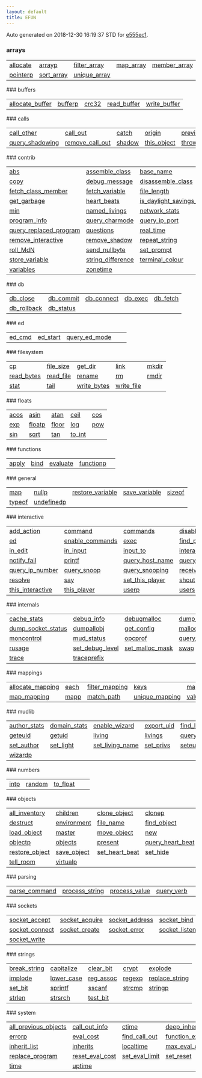 ```yaml
---
layout: default
title: EFUN
---
```


Auto generated on 2018-12-30 16:19:37 STD for [e555ec1](https://github.com/fluffos/fluffos/tree/e555ec1).

### arrays

<table class='table table-condensed'>
<tr>
<td>
<a href='arrays/allocate.html'>allocate</a>
</td>
<td>
<a href='arrays/arrayp.html'>arrayp</a>
</td>
<td>
<a href='arrays/filter_array.html'>filter_array</a>
</td>
<td>
<a href='arrays/map_array.html'>map_array</a>
</td>
<td>
<a href='arrays/member_array.html'>member_array</a>
</td>
</tr>
<tr>
<td>
<a href='arrays/pointerp.html'>pointerp</a>
</td>
<td>
<a href='arrays/sort_array.html'>sort_array</a>
</td>
<td>
<a href='arrays/unique_array.html'>unique_array</a>
</td>
<td></td>
<td></td>
</tr>
</table>
### buffers
<table class='table table-condensed'>
<tr>
<td>
<a href='buffers/allocate_buffer.html'>allocate_buffer</a>
</td>
<td>
<a href='buffers/bufferp.html'>bufferp</a>
</td>
<td>
<a href='buffers/crc32.html'>crc32</a>
</td>
<td>
<a href='buffers/read_buffer.html'>read_buffer</a>
</td>
<td>
<a href='buffers/write_buffer.html'>write_buffer</a>
</td>
</tr>
</table>
### calls
<table class='table table-condensed'>
<tr>
<td>
<a href='calls/call_other.html'>call_other</a>
</td>
<td>
<a href='calls/call_out.html'>call_out</a>
</td>
<td>
<a href='calls/catch.html'>catch</a>
</td>
<td>
<a href='calls/origin.html'>origin</a>
</td>
<td>
<a href='calls/previous_object.html'>previous_object</a>
</td>
</tr>
<tr>
<td>
<a href='calls/query_shadowing.html'>query_shadowing</a>
</td>
<td>
<a href='calls/remove_call_out.html'>remove_call_out</a>
</td>
<td>
<a href='calls/shadow.html'>shadow</a>
</td>
<td>
<a href='calls/this_object.html'>this_object</a>
</td>
<td>
<a href='calls/throw.html'>throw</a>
</td>
</tr>
</table>
### contrib
<table class='table table-condensed'>
<tr>
<td>
<a href='contrib/abs.html'>abs</a>
</td>
<td>
<a href='contrib/assemble_class.html'>assemble_class</a>
</td>
<td>
<a href='contrib/base_name.html'>base_name</a>
</td>
<td>
<a href='contrib/classes.html'>classes</a>
</td>
<td>
<a href='contrib/compressedp.html'>compressedp</a>
</td>
</tr>
<tr>
<td>
<a href='contrib/copy.html'>copy</a>
</td>
<td>
<a href='contrib/debug_message.html'>debug_message</a>
</td>
<td>
<a href='contrib/disassemble_class.html'>disassemble_class</a>
</td>
<td>
<a href='contrib/element_of.html'>element_of</a>
</td>
<td>
<a href='contrib/event.html'>event</a>
</td>
</tr>
<tr>
<td>
<a href='contrib/fetch_class_member.html'>fetch_class_member</a>
</td>
<td>
<a href='contrib/fetch_variable.html'>fetch_variable</a>
</td>
<td>
<a href='contrib/file_length.html'>file_length</a>
</td>
<td>
<a href='contrib/function_owner.html'>function_owner</a>
</td>
<td>
<a href='contrib/functions.html'>functions</a>
</td>
</tr>
<tr>
<td>
<a href='contrib/get_garbage.html'>get_garbage</a>
</td>
<td>
<a href='contrib/heart_beats.html'>heart_beats</a>
</td>
<td>
<a href='contrib/is_daylight_savings_time.html'>is_daylight_savings_time</a>
</td>
<td>
<a href='contrib/max.html'>max</a>
</td>
<td>
<a href='contrib/memory_summary.html'>memory_summary</a>
</td>
</tr>
<tr>
<td>
<a href='contrib/min.html'>min</a>
</td>
<td>
<a href='contrib/named_livings.html'>named_livings</a>
</td>
<td>
<a href='contrib/network_stats.html'>network_stats</a>
</td>
<td>
<a href='contrib/num_classes.html'>num_classes</a>
</td>
<td>
<a href='contrib/pluralize.html'>pluralize</a>
</td>
</tr>
<tr>
<td>
<a href='contrib/program_info.html'>program_info</a>
</td>
<td>
<a href='contrib/query_charmode.html'>query_charmode</a>
</td>
<td>
<a href='contrib/query_ip_port.html'>query_ip_port</a>
</td>
<td>
<a href='contrib/query_notify_fail.html'>query_notify_fail</a>
</td>
<td>
<a href='contrib/query_num.html'>query_num</a>
</td>
</tr>
<tr>
<td>
<a href='contrib/query_replaced_program.html'>query_replaced_program</a>
</td>
<td>
<a href='contrib/questions.html'>questions</a>
</td>
<td>
<a href='contrib/real_time.html'>real_time</a>
</td>
<td>
<a href='contrib/remove_charmode.html'>remove_charmode</a>
</td>
<td>
<a href='contrib/remove_get_char.html'>remove_get_char</a>
</td>
</tr>
<tr>
<td>
<a href='contrib/remove_interactive.html'>remove_interactive</a>
</td>
<td>
<a href='contrib/remove_shadow.html'>remove_shadow</a>
</td>
<td>
<a href='contrib/repeat_string.html'>repeat_string</a>
</td>
<td>
<a href='contrib/replaceable.html'>replaceable</a>
</td>
<td>
<a href='contrib/restore_from_string.html'>restore_from_string</a>
</td>
</tr>
<tr>
<td>
<a href='contrib/roll_MdN.html'>roll_MdN</a>
</td>
<td>
<a href='contrib/send_nullbyte.html'>send_nullbyte</a>
</td>
<td>
<a href='contrib/set_prompt.html'>set_prompt</a>
</td>
<td>
<a href='contrib/shuffle.html'>shuffle</a>
</td>
<td>
<a href='contrib/store_class_member.html'>store_class_member</a>
</td>
</tr>
<tr>
<td>
<a href='contrib/store_variable.html'>store_variable</a>
</td>
<td>
<a href='contrib/string_difference.html'>string_difference</a>
</td>
<td>
<a href='contrib/terminal_colour.html'>terminal_colour</a>
</td>
<td>
<a href='contrib/test_load.html'>test_load</a>
</td>
<td>
<a href='contrib/upper_case.html'>upper_case</a>
</td>
</tr>
<tr>
<td>
<a href='contrib/variables.html'>variables</a>
</td>
<td>
<a href='contrib/zonetime.html'>zonetime</a>
</td>
<td></td>
<td></td>
<td></td>
</tr>
</table>
### db
<table class='table table-condensed'>
<tr>
<td>
<a href='db/db_close.html'>db_close</a>
</td>
<td>
<a href='db/db_commit.html'>db_commit</a>
</td>
<td>
<a href='db/db_connect.html'>db_connect</a>
</td>
<td>
<a href='db/db_exec.html'>db_exec</a>
</td>
<td>
<a href='db/db_fetch.html'>db_fetch</a>
</td>
</tr>
<tr>
<td>
<a href='db/db_rollback.html'>db_rollback</a>
</td>
<td>
<a href='db/db_status.html'>db_status</a>
</td>
<td></td>
<td></td>
<td></td>
</tr>
</table>
### ed
<table class='table table-condensed'>
<tr>
<td>
<a href='ed/ed_cmd.html'>ed_cmd</a>
</td>
<td>
<a href='ed/ed_start.html'>ed_start</a>
</td>
<td>
<a href='ed/query_ed_mode.html'>query_ed_mode</a>
</td>
<td></td>
<td></td>
</tr>
</table>
### filesystem
<table class='table table-condensed'>
<tr>
<td>
<a href='filesystem/cp.html'>cp</a>
</td>
<td>
<a href='filesystem/file_size.html'>file_size</a>
</td>
<td>
<a href='filesystem/get_dir.html'>get_dir</a>
</td>
<td>
<a href='filesystem/link.html'>link</a>
</td>
<td>
<a href='filesystem/mkdir.html'>mkdir</a>
</td>
</tr>
<tr>
<td>
<a href='filesystem/read_bytes.html'>read_bytes</a>
</td>
<td>
<a href='filesystem/read_file.html'>read_file</a>
</td>
<td>
<a href='filesystem/rename.html'>rename</a>
</td>
<td>
<a href='filesystem/rm.html'>rm</a>
</td>
<td>
<a href='filesystem/rmdir.html'>rmdir</a>
</td>
</tr>
<tr>
<td>
<a href='filesystem/stat.html'>stat</a>
</td>
<td>
<a href='filesystem/tail.html'>tail</a>
</td>
<td>
<a href='filesystem/write_bytes.html'>write_bytes</a>
</td>
<td>
<a href='filesystem/write_file.html'>write_file</a>
</td>
<td></td>
</tr>
</table>
### floats
<table class='table table-condensed'>
<tr>
<td>
<a href='floats/acos.html'>acos</a>
</td>
<td>
<a href='floats/asin.html'>asin</a>
</td>
<td>
<a href='floats/atan.html'>atan</a>
</td>
<td>
<a href='floats/ceil.html'>ceil</a>
</td>
<td>
<a href='floats/cos.html'>cos</a>
</td>
</tr>
<tr>
<td>
<a href='floats/exp.html'>exp</a>
</td>
<td>
<a href='floats/floatp.html'>floatp</a>
</td>
<td>
<a href='floats/floor.html'>floor</a>
</td>
<td>
<a href='floats/log.html'>log</a>
</td>
<td>
<a href='floats/pow.html'>pow</a>
</td>
</tr>
<tr>
<td>
<a href='floats/sin.html'>sin</a>
</td>
<td>
<a href='floats/sqrt.html'>sqrt</a>
</td>
<td>
<a href='floats/tan.html'>tan</a>
</td>
<td>
<a href='floats/to_int.html'>to_int</a>
</td>
<td></td>
</tr>
</table>
### functions
<table class='table table-condensed'>
<tr>
<td>
<a href='functions/apply.html'>apply</a>
</td>
<td>
<a href='functions/bind.html'>bind</a>
</td>
<td>
<a href='functions/evaluate.html'>evaluate</a>
</td>
<td>
<a href='functions/functionp.html'>functionp</a>
</td>
<td></td>
</tr>
</table>
### general
<table class='table table-condensed'>
<tr>
<td>
<a href='general/map.html'>map</a>
</td>
<td>
<a href='general/nullp.html'>nullp</a>
</td>
<td>
<a href='general/restore_variable.html'>restore_variable</a>
</td>
<td>
<a href='general/save_variable.html'>save_variable</a>
</td>
<td>
<a href='general/sizeof.html'>sizeof</a>
</td>
</tr>
<tr>
<td>
<a href='general/typeof.html'>typeof</a>
</td>
<td>
<a href='general/undefinedp.html'>undefinedp</a>
</td>
<td></td>
<td></td>
<td></td>
</tr>
</table>
### interactive
<table class='table table-condensed'>
<tr>
<td>
<a href='interactive/add_action.html'>add_action</a>
</td>
<td>
<a href='interactive/command.html'>command</a>
</td>
<td>
<a href='interactive/commands.html'>commands</a>
</td>
<td>
<a href='interactive/disable_commands.html'>disable_commands</a>
</td>
<td>
<a href='interactive/disable_wizard.html'>disable_wizard</a>
</td>
</tr>
<tr>
<td>
<a href='interactive/ed.html'>ed</a>
</td>
<td>
<a href='interactive/enable_commands.html'>enable_commands</a>
</td>
<td>
<a href='interactive/exec.html'>exec</a>
</td>
<td>
<a href='interactive/find_player.html'>find_player</a>
</td>
<td>
<a href='interactive/get_char.html'>get_char</a>
</td>
</tr>
<tr>
<td>
<a href='interactive/in_edit.html'>in_edit</a>
</td>
<td>
<a href='interactive/in_input.html'>in_input</a>
</td>
<td>
<a href='interactive/input_to.html'>input_to</a>
</td>
<td>
<a href='interactive/interactive.html'>interactive</a>
</td>
<td>
<a href='interactive/message.html'>message</a>
</td>
</tr>
<tr>
<td>
<a href='interactive/notify_fail.html'>notify_fail</a>
</td>
<td>
<a href='interactive/printf.html'>printf</a>
</td>
<td>
<a href='interactive/query_host_name.html'>query_host_name</a>
</td>
<td>
<a href='interactive/query_idle.html'>query_idle</a>
</td>
<td>
<a href='interactive/query_ip_name.html'>query_ip_name</a>
</td>
</tr>
<tr>
<td>
<a href='interactive/query_ip_number.html'>query_ip_number</a>
</td>
<td>
<a href='interactive/query_snoop.html'>query_snoop</a>
</td>
<td>
<a href='interactive/query_snooping.html'>query_snooping</a>
</td>
<td>
<a href='interactive/receive.html'>receive</a>
</td>
<td>
<a href='interactive/remove_action.html'>remove_action</a>
</td>
</tr>
<tr>
<td>
<a href='interactive/resolve.html'>resolve</a>
</td>
<td>
<a href='interactive/say.html'>say</a>
</td>
<td>
<a href='interactive/set_this_player.html'>set_this_player</a>
</td>
<td>
<a href='interactive/shout.html'>shout</a>
</td>
<td>
<a href='interactive/snoop.html'>snoop</a>
</td>
</tr>
<tr>
<td>
<a href='interactive/this_interactive.html'>this_interactive</a>
</td>
<td>
<a href='interactive/this_player.html'>this_player</a>
</td>
<td>
<a href='interactive/userp.html'>userp</a>
</td>
<td>
<a href='interactive/users.html'>users</a>
</td>
<td>
<a href='interactive/write.html'>write</a>
</td>
</tr>
</table>
### internals
<table class='table table-condensed'>
<tr>
<td>
<a href='internals/cache_stats.html'>cache_stats</a>
</td>
<td>
<a href='internals/debug_info.html'>debug_info</a>
</td>
<td>
<a href='internals/debugmalloc.html'>debugmalloc</a>
</td>
<td>
<a href='internals/dump_file_descriptors.html'>dump_file_descriptors</a>
</td>
<td>
<a href='internals/dump_prog.html'>dump_prog</a>
</td>
</tr>
<tr>
<td>
<a href='internals/dump_socket_status.html'>dump_socket_status</a>
</td>
<td>
<a href='internals/dumpallobj.html'>dumpallobj</a>
</td>
<td>
<a href='internals/get_config.html'>get_config</a>
</td>
<td>
<a href='internals/malloc_status.html'>malloc_status</a>
</td>
<td>
<a href='internals/memory_info.html'>memory_info</a>
</td>
</tr>
<tr>
<td>
<a href='internals/moncontrol.html'>moncontrol</a>
</td>
<td>
<a href='internals/mud_status.html'>mud_status</a>
</td>
<td>
<a href='internals/opcprof.html'>opcprof</a>
</td>
<td>
<a href='internals/query_load_average.html'>query_load_average</a>
</td>
<td>
<a href='internals/refs.html'>refs</a>
</td>
</tr>
<tr>
<td>
<a href='internals/rusage.html'>rusage</a>
</td>
<td>
<a href='internals/set_debug_level.html'>set_debug_level</a>
</td>
<td>
<a href='internals/set_malloc_mask.html'>set_malloc_mask</a>
</td>
<td>
<a href='internals/swap.html'>swap</a>
</td>
<td>
<a href='internals/time_expression.html'>time_expression</a>
</td>
</tr>
<tr>
<td>
<a href='internals/trace.html'>trace</a>
</td>
<td>
<a href='internals/traceprefix.html'>traceprefix</a>
</td>
<td></td>
<td></td>
<td></td>
</tr>
</table>
### mappings
<table class='table table-condensed'>
<tr>
<td>
<a href='mappings/allocate_mapping.html'>allocate_mapping</a>
</td>
<td>
<a href='mappings/each.html'>each</a>
</td>
<td>
<a href='mappings/filter_mapping.html'>filter_mapping</a>
</td>
<td>
<a href='mappings/keys.html'>keys</a>
</td>
<td>
<a href='mappings/map_delete.html'>map_delete</a>
</td>
</tr>
<tr>
<td>
<a href='mappings/map_mapping.html'>map_mapping</a>
</td>
<td>
<a href='mappings/mapp.html'>mapp</a>
</td>
<td>
<a href='mappings/match_path.html'>match_path</a>
</td>
<td>
<a href='mappings/unique_mapping.html'>unique_mapping</a>
</td>
<td>
<a href='mappings/values.html'>values</a>
</td>
</tr>
</table>
### mudlib
<table class='table table-condensed'>
<tr>
<td>
<a href='mudlib/author_stats.html'>author_stats</a>
</td>
<td>
<a href='mudlib/domain_stats.html'>domain_stats</a>
</td>
<td>
<a href='mudlib/enable_wizard.html'>enable_wizard</a>
</td>
<td>
<a href='mudlib/export_uid.html'>export_uid</a>
</td>
<td>
<a href='mudlib/find_living.html'>find_living</a>
</td>
</tr>
<tr>
<td>
<a href='mudlib/geteuid.html'>geteuid</a>
</td>
<td>
<a href='mudlib/getuid.html'>getuid</a>
</td>
<td>
<a href='mudlib/living.html'>living</a>
</td>
<td>
<a href='mudlib/livings.html'>livings</a>
</td>
<td>
<a href='mudlib/query_privs.html'>query_privs</a>
</td>
</tr>
<tr>
<td>
<a href='mudlib/set_author.html'>set_author</a>
</td>
<td>
<a href='mudlib/set_light.html'>set_light</a>
</td>
<td>
<a href='mudlib/set_living_name.html'>set_living_name</a>
</td>
<td>
<a href='mudlib/set_privs.html'>set_privs</a>
</td>
<td>
<a href='mudlib/seteuid.html'>seteuid</a>
</td>
</tr>
<tr>
<td>
<a href='mudlib/wizardp.html'>wizardp</a>
</td>
<td></td>
<td></td>
<td></td>
<td></td>
</tr>
</table>
### numbers
<table class='table table-condensed'>
<tr>
<td>
<a href='numbers/intp.html'>intp</a>
</td>
<td>
<a href='numbers/random.html'>random</a>
</td>
<td>
<a href='numbers/to_float.html'>to_float</a>
</td>
<td></td>
<td></td>
</tr>
</table>
### objects
<table class='table table-condensed'>
<tr>
<td>
<a href='objects/all_inventory.html'>all_inventory</a>
</td>
<td>
<a href='objects/children.html'>children</a>
</td>
<td>
<a href='objects/clone_object.html'>clone_object</a>
</td>
<td>
<a href='objects/clonep.html'>clonep</a>
</td>
<td>
<a href='objects/deep_inventory.html'>deep_inventory</a>
</td>
</tr>
<tr>
<td>
<a href='objects/destruct.html'>destruct</a>
</td>
<td>
<a href='objects/environment.html'>environment</a>
</td>
<td>
<a href='objects/file_name.html'>file_name</a>
</td>
<td>
<a href='objects/find_object.html'>find_object</a>
</td>
<td>
<a href='objects/first_inventory.html'>first_inventory</a>
</td>
</tr>
<tr>
<td>
<a href='objects/load_object.html'>load_object</a>
</td>
<td>
<a href='objects/master.html'>master</a>
</td>
<td>
<a href='objects/move_object.html'>move_object</a>
</td>
<td>
<a href='objects/new.html'>new</a>
</td>
<td>
<a href='objects/next_inventory.html'>next_inventory</a>
</td>
</tr>
<tr>
<td>
<a href='objects/objectp.html'>objectp</a>
</td>
<td>
<a href='objects/objects.html'>objects</a>
</td>
<td>
<a href='objects/present.html'>present</a>
</td>
<td>
<a href='objects/query_heart_beat.html'>query_heart_beat</a>
</td>
<td>
<a href='objects/reload_object.html'>reload_object</a>
</td>
</tr>
<tr>
<td>
<a href='objects/restore_object.html'>restore_object</a>
</td>
<td>
<a href='objects/save_object.html'>save_object</a>
</td>
<td>
<a href='objects/set_heart_beat.html'>set_heart_beat</a>
</td>
<td>
<a href='objects/set_hide.html'>set_hide</a>
</td>
<td>
<a href='objects/tell_object.html'>tell_object</a>
</td>
</tr>
<tr>
<td>
<a href='objects/tell_room.html'>tell_room</a>
</td>
<td>
<a href='objects/virtualp.html'>virtualp</a>
</td>
<td></td>
<td></td>
<td></td>
</tr>
</table>
### parsing
<table class='table table-condensed'>
<tr>
<td>
<a href='parsing/parse_command.html'>parse_command</a>
</td>
<td>
<a href='parsing/process_string.html'>process_string</a>
</td>
<td>
<a href='parsing/process_value.html'>process_value</a>
</td>
<td>
<a href='parsing/query_verb.html'>query_verb</a>
</td>
<td></td>
</tr>
</table>
### sockets
<table class='table table-condensed'>
<tr>
<td>
<a href='sockets/socket_accept.html'>socket_accept</a>
</td>
<td>
<a href='sockets/socket_acquire.html'>socket_acquire</a>
</td>
<td>
<a href='sockets/socket_address.html'>socket_address</a>
</td>
<td>
<a href='sockets/socket_bind.html'>socket_bind</a>
</td>
<td>
<a href='sockets/socket_close.html'>socket_close</a>
</td>
</tr>
<tr>
<td>
<a href='sockets/socket_connect.html'>socket_connect</a>
</td>
<td>
<a href='sockets/socket_create.html'>socket_create</a>
</td>
<td>
<a href='sockets/socket_error.html'>socket_error</a>
</td>
<td>
<a href='sockets/socket_listen.html'>socket_listen</a>
</td>
<td>
<a href='sockets/socket_release.html'>socket_release</a>
</td>
</tr>
<tr>
<td>
<a href='sockets/socket_write.html'>socket_write</a>
</td>
<td></td>
<td></td>
<td></td>
<td></td>
</tr>
</table>
### strings
<table class='table table-condensed'>
<tr>
<td>
<a href='strings/break_string.html'>break_string</a>
</td>
<td>
<a href='strings/capitalize.html'>capitalize</a>
</td>
<td>
<a href='strings/clear_bit.html'>clear_bit</a>
</td>
<td>
<a href='strings/crypt.html'>crypt</a>
</td>
<td>
<a href='strings/explode.html'>explode</a>
</td>
</tr>
<tr>
<td>
<a href='strings/implode.html'>implode</a>
</td>
<td>
<a href='strings/lower_case.html'>lower_case</a>
</td>
<td>
<a href='strings/reg_assoc.html'>reg_assoc</a>
</td>
<td>
<a href='strings/regexp.html'>regexp</a>
</td>
<td>
<a href='strings/replace_string.html'>replace_string</a>
</td>
</tr>
<tr>
<td>
<a href='strings/set_bit.html'>set_bit</a>
</td>
<td>
<a href='strings/sprintf.html'>sprintf</a>
</td>
<td>
<a href='strings/sscanf.html'>sscanf</a>
</td>
<td>
<a href='strings/strcmp.html'>strcmp</a>
</td>
<td>
<a href='strings/stringp.html'>stringp</a>
</td>
</tr>
<tr>
<td>
<a href='strings/strlen.html'>strlen</a>
</td>
<td>
<a href='strings/strsrch.html'>strsrch</a>
</td>
<td>
<a href='strings/test_bit.html'>test_bit</a>
</td>
<td></td>
<td></td>
</tr>
</table>
### system
<table class='table table-condensed'>
<tr>
<td>
<a href='system/all_previous_objects.html'>all_previous_objects</a>
</td>
<td>
<a href='system/call_out_info.html'>call_out_info</a>
</td>
<td>
<a href='system/ctime.html'>ctime</a>
</td>
<td>
<a href='system/deep_inherit_list.html'>deep_inherit_list</a>
</td>
<td>
<a href='system/error.html'>error</a>
</td>
</tr>
<tr>
<td>
<a href='system/errorp.html'>errorp</a>
</td>
<td>
<a href='system/eval_cost.html'>eval_cost</a>
</td>
<td>
<a href='system/find_call_out.html'>find_call_out</a>
</td>
<td>
<a href='system/function_exists.html'>function_exists</a>
</td>
<td>
<a href='system/function_profile.html'>function_profile</a>
</td>
</tr>
<tr>
<td>
<a href='system/inherit_list.html'>inherit_list</a>
</td>
<td>
<a href='system/inherits.html'>inherits</a>
</td>
<td>
<a href='system/localtime.html'>localtime</a>
</td>
<td>
<a href='system/max_eval_cost.html'>max_eval_cost</a>
</td>
<td>
<a href='system/reclaim_objects.html'>reclaim_objects</a>
</td>
</tr>
<tr>
<td>
<a href='system/replace_program.html'>replace_program</a>
</td>
<td>
<a href='system/reset_eval_cost.html'>reset_eval_cost</a>
</td>
<td>
<a href='system/set_eval_limit.html'>set_eval_limit</a>
</td>
<td>
<a href='system/set_reset.html'>set_reset</a>
</td>
<td>
<a href='system/shutdown.html'>shutdown</a>
</td>
</tr>
<tr>
<td>
<a href='system/time.html'>time</a>
</td>
<td>
<a href='system/uptime.html'>uptime</a>
</td>
<td></td>
<td></td>
<td></td>
</tr>
</table>

